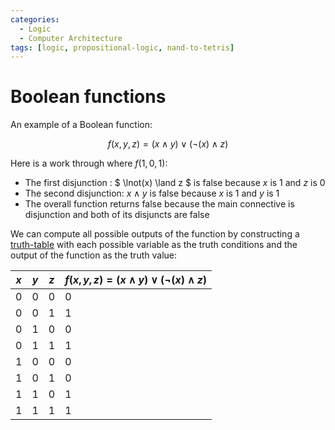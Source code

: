 ```yaml
---
categories:
  - Logic
  - Computer Architecture
tags: [logic, propositional-logic, nand-to-tetris]
---
```


# Boolean functions

An example of a Boolean function:

$$
f(x,y,z) = (x \land y) \lor (\lnot(x) \land z )
$$

Here is a work through where $f(1, 0, 1)$:

- The first disjunction : $ \lnot(x) \land z $ is false because $x$ is 1 and $z$ is 0
- The second disjunction: $x \land y$ is false because $x$ is 1 and $y$ is 1
- The overall function returns false because the main connective is disjunction and both of its disjuncts are false

We can compute all possible outputs of the function by constructing a [truth-table](/Logic/Propositional_logic/Truth-tables.md) with each possible variable as the truth conditions and the output of the function as the truth value:

| $x$ | $y$ | $z$ | $f(x,y,z) = (x \land y) \lor (\lnot(x) \land z )$ |
| --- | --- | --- | ------------------------------------------------- |
| 0   | 0   | 0   | 0                                                 |
| 0   | 0   | 1   | 1                                                 |
| 0   | 1   | 0   | 0                                                 |
| 0   | 1   | 1   | 1                                                 |
| 1   | 0   | 0   | 0                                                 |
| 1   | 0   | 1   | 0                                                 |
| 1   | 1   | 0   | 1                                                 |
| 1   | 1   | 1   | 1                                                 |
